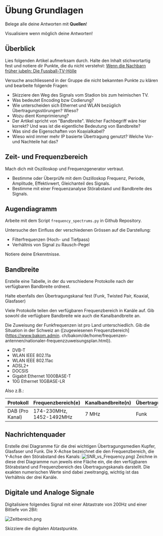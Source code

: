 # Übung Grundlagen

Belege alle deine Antworten mit **Quellen**!

Visualisiere wenn möglich deine Antworten!

## Überblick

Lies folgenden Artikel aufmerksam durch. Halte den Inhalt stichwortartig fest und notiere dir Punkte, die du nicht
verstehst: [Wenn die Nachbarn früher jubeln: Die Fussball-TV-Hölle](https://blog.init7.net/de/wenn-die-nachbarn-frueher-jubeln-die-fussball-tv-hoelle/)

Versuche anschliessend in der Gruppe die nicht bekannten Punkte zu klären und bearbeite folgende Fragen:

- Skizziere den Weg des Signals vom Stadion bis zum heimischen TV.
- Was bedeutet Encoding bzw Codierung?
- Wie unterscheiden sich Ethernet und WLAN bezüglich Übertragungsstörungen? Wieso?
- Wozu dient Komprimierung?
- Der Artikel spricht von "Bandbreite". Welcher Fachbegriff wäre hier korrekt? Und was ist die eigentliche Bedeutung von
  Bandbreite?
- Was sind die Eigenschaften von Koaxialkabel?
- Wieso wird immer mehr IP basierte Übertragung genutzt? Welche Vor- und Nachteile hat das?

## Zeit- und Frequenzbereich

Mach dich mit Oszilloskop und Frequenzgenerator vertraut.
- Bestimme oder Überprüfe mit dem Oszilloskop Frequenz, Periode, Amplitude, Effektivwert, Gleichanteil des Signals. 
- Bestimme mit einer Frequenzanalyse Störabstand und Bandbreite des Signals.

## Augendiagramm
Arbeite mit dem Script `frequency_spectrums.py` in Github Repository.

Untersuche den Einfluss der verschiedenen Grössen auf die Darstellung:
- Filterfrequenzen (Hoch- und Tiefpass)
- Verhältnis von Signal zu Rausch-Pegel

Notiere deine Erkenntnisse.

## Bandbreite

Erstelle eine Tabelle, in der du verschiedene Protokolle nach der verfügbaren Bandbreite ordnest.

Halte ebenfalls den Übertragungskanal fest (Funk, Twisted Pair, Koaxial, Glasfaser)

Viele Protokolle teilen den verfügbaren Frequenzbereich in Kanäle auf. Gib sowohl die verfügbare Bandbreite wie auch die
Kanalbandbreite an.

Die Zuweisung der Funkfrequenzen ist pro Land unterschiedlich.
Gib die Situation in der Schweiz an ([zugewiesenen Frequenzbereich](https://www.bakom.admin.
ch/bakom/de/home/frequenzen-antennen/nationaler-frequenzzuweisungsplan.html)).

- DVB-T
- WLAN IEEE 802.11a
- WLAN IEEE 802.11ac
- ADSL2+
- DOCSIS
- Gigabit Ethernet 1000BASE-T
- 10G Ethernet 10GBASE-LR

Also z.B.:

| Protokoll        | Frequenzbereich(e)       | Kanalbandbreite(n) | Übertragungskanal |
|------------------|--------------------------|--------------------|-------------------|
| DAB  (Pro Kanal) | 174-230MHz, 1452-1492MHz | 7 MHz              | Funk              |

## Nachrichtenquader

Erstelle drei Diagramme für die drei wichtigen Übertragungsmedien Kupfer, Glasfaser und Funk. Die X-Achse bezeichnet die
den Frequenzbereich, die Y-Achse den Störabstand des Kanals:
![SNR_vs_Frequency.png](SNR_vs_Frequency.png))
Zeichne in diese drei Diagramme nun jeweils eine Fläche ein, die den verfügbaren Störabstand und Frequenzbereich des
Übertragungskanals darstellt. Die exakten numerischen Werte sind dabei zweitrangig, wichtig ist das Verhältnis der drei
Kanäle.

## Digitale und Analoge Signale

Digitalisiere folgendes Signal mit einer Abtastrate von 200Hz und einer Bittiefe von 2Bit:

![Zeitbereich.png](Zeitbereich.png)

Skizziere die digitalen Abtastpunkte.